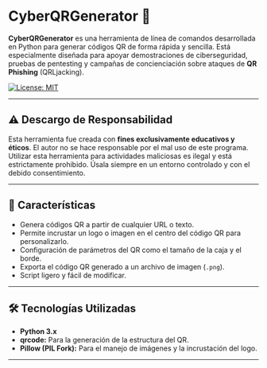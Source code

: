 # CyberQRGenerator 🔳

**CyberQRGenerator** es una herramienta de línea de comandos desarrollada en Python para generar códigos QR de forma rápida y sencilla. Está especialmente diseñada para apoyar demostraciones de ciberseguridad, pruebas de pentesting y campañas de concienciación sobre ataques de **QR Phishing** (QRLjacking).

[![License: MIT](https://img.shields.io/badge/License-MIT-green.svg)](https://opensource.org/licenses/MIT)

---

## ⚠️ Descargo de Responsabilidad

Esta herramienta fue creada con **fines exclusivamente educativos y éticos**. El autor no se hace responsable por el mal uso de este programa. Utilizar esta herramienta para actividades maliciosas es ilegal y está estrictamente prohibido. Úsala siempre en un entorno controlado y con el debido consentimiento.

---

## 🚀 Características

* Genera códigos QR a partir de cualquier URL o texto.
* Permite incrustar un logo o imagen en el centro del código QR para personalizarlo.
* Configuración de parámetros del QR como el tamaño de la caja y el borde.
* Exporta el código QR generado a un archivo de imagen (`.png`).
* Script ligero y fácil de modificar.

---

## 🛠️ Tecnologías Utilizadas

* **Python 3.x**
* **qrcode:** Para la generación de la estructura del QR.
* **Pillow (PIL Fork):** Para el manejo de imágenes y la incrustación del logo.

---

